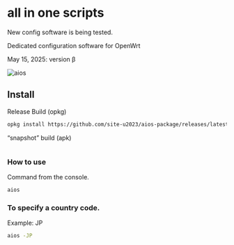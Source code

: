 # all in one scripts

New config software is being tested.

Dedicated configuration software for OpenWrt

May 15, 2025: version β

![aios](https://github.com/user-attachments/assets/5905387c-4117-48bd-afbf-eaacf70d1a1c)

## Install
Release Build (opkg)
```sh
opkg install https://github.com/site-u2023/aios-package/releases/latest/download/aios_all.ipk
```

“snapshot” build (apk)
```sh

```

### How to use
Command from the console.
```sh
aios
```

### To specify a country code.
Example: JP
```sh
aios -JP
```
